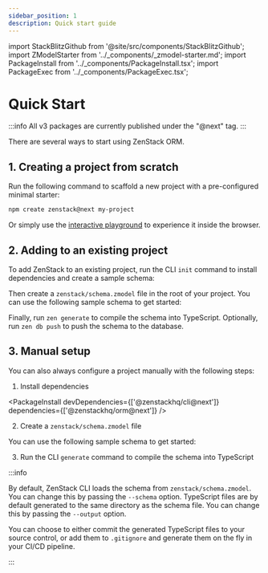 ```yaml
---
sidebar_position: 1
description: Quick start guide
---
```


import StackBlitzGithub from '@site/src/components/StackBlitzGithub';
import ZModelStarter from '../_components/_zmodel-starter.md';
import PackageInstall from '../_components/PackageInstall.tsx';
import PackageExec from '../_components/PackageExec.tsx';

# Quick Start

:::info
All v3 packages are currently published under the "@next" tag.
:::

There are several ways to start using ZenStack ORM.

## 1. Creating a project from scratch

Run the following command to scaffold a new project with a pre-configured minimal starter:

```bash
npm create zenstack@next my-project
```

Or simply use the [interactive playground](https://stackblitz.com/~/github.com/zenstackhq/v3-doc-quick-start) to experience it inside the browser.

## 2. Adding to an existing project

To add ZenStack to an existing project, run the CLI `init` command to install dependencies and create a sample schema:

<PackageExec command="@zenstackhq/cli@next init" />

Then create a `zenstack/schema.zmodel` file in the root of your project. You can use the following sample schema to get started:

<ZModelStarter />

Finally, run `zen generate` to compile the schema into TypeScript. Optionally, run `zen db push` to push the schema to the database.

<PackageExec command="zen generate" />

## 3. Manual setup

You can also always configure a project manually with the following steps:

1. Install dependencies

  <PackageInstall devDependencies={['@zenstackhq/cli@next']} dependencies={['@zenstackhq/orm@next']} />

2. Create a `zenstack/schema.zmodel` file

  You can use the following sample schema to get started:

  <ZModelStarter />

3. Run the CLI `generate` command to compile the schema into TypeScript

  <PackageExec command="zen generate" />

:::info

By default, ZenStack CLI loads the schema from `zenstack/schema.zmodel`. You can change this by passing the `--schema` option. TypeScript files are by default generated to the same directory as the schema file. You can change this by passing the `--output` option.

You can choose to either commit the generated TypeScript files to your source control, or add them to `.gitignore` and generate them on the fly in your CI/CD pipeline.

:::